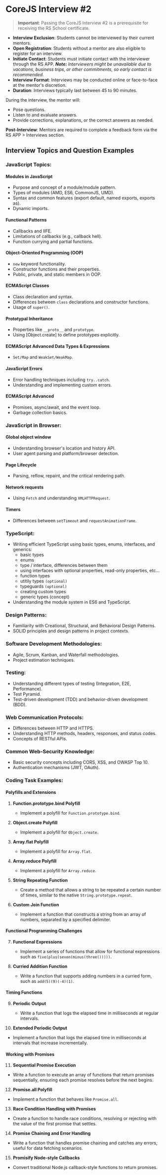 # CoreJS Interview #2

> **Important**: Passing the CoreJS Interview #2 is a prerequisite for receiving the RS School certificate.

- **Interview Exclusion**: Students cannot be interviewed by their current mentors.
- **Open Registration**: Students without a mentor are also eligible to register for an interview.
- **Initiate Contact**: Students must initiate contact with the interviewer through the RS APP. _**Note:** Interviewers might be unavailable due to vacations, business trips, or other commitments, so early contact is recommended._
- **Interview Format**: Interviews may be conducted online or face-to-face at the mentor's discretion.
- **Duration**: Interviews typically last between 45 to 90 minutes.

During the interview, the mentor will:

- Pose questions.
- Listen to and evaluate answers.
- Provide corrections, explanations, or the correct answers as needed.

**Post-Interview**: Mentors are required to complete a feedback form via the RS APP > Interviews section.

## Interview Topics and Question Examples

### JavaScript Topics:

#### **Modules in JavaScript**

- Purpose and concept of a module/module pattern.
- Types of modules (AMD, ES6, CommonJS, UMD).
- Syntax and common features (export default, named exports, exports as).
- Dynamic imports.

#### **Functional Patterns**

- Callbacks and IIFE.
- Limitations of callbacks (e.g., callback hell).
- Function currying and partial functions.

#### **Object-Oriented Programming (OOP)**

- `new` keyword functionality.
- Constructor functions and their properties.
- Public, private, and static members in OOP.

#### **ECMAScript Classes**

- Class declaration and syntax.
- Differences between `class` declarations and constructor functions.
- Usage of `super()`.

#### **Prototypal Inheritance**

- Properties like `__proto__` and `prototype`.
- Using [Object.create] to define prototypes explicitly.

#### **ECMAScript Advanced Data Types & Expressions**

- `Set/Map` and `WeakSet/WeakMap`.

#### **JavaScript Errors**

- Error handling techniques including `try..catch`.
- Understanding and implementing custom errors.

#### **ECMAScript Advanced**

- Promises, async/await, and the event loop.
- Garbage collection basics.

### JavaScript in Browser:

#### **Global object window**

- Understanding browser's location and history API.
- User agent parsing and platform/browser detection.

#### **Page Lifecycle**

- Parsing, reflow, repaint, and the critical rendering path.

#### **Network requests**

- Using `Fetch` and understanding `XMLHTTPRequest`.

#### **Timers**

- Differences between `setTimeout` and `requestAnimationFrame`.

### TypeScript:

- Writing efficient TypeScript using basic types, enums, interfaces, and generics:
  - basic types
  - enums
  - type / interface, differences between them
  - using interfaces with optional properties, read-only properties, etc...
  - function types
  - utitily types `(optional)`
  - typeguards `(optional)`
  - creating custom types
  - generic types (concept)
- Understanding the module system in ES6 and TypeScript.

### Design Patterns:

- Familiarity with Creational, Structural, and Behavioral Design Patterns.
- SOLID principles and design patterns in project contexts.

### Software Development Methodologies:

- Agile, Scrum, Kanban, and Waterfall methodologies.
- Project estimation techniques.

### Testing:

- Understanding different types of testing (Integration, E2E, Performance).
- Test Pyramid.
- Test-driven development (TDD) and behavior-driven development (BDD).

### Web Communication Protocols:

- Differences between HTTP and HTTPS.
- Understanding HTTP methods, headers, responses, and status codes.
- Concepts of RESTful APIs.

### Common Web-Security Knowledge:

- Basic security concepts including CORS, XSS, and OWASP Top 10.
- Authentication mechanisms (JWT, OAuth).

### Coding Task Examples:

#### **Polyfills and Extensions**

1. **Function.prototype.bind Polyfill**

   - Implement a polyfill for `Function.prototype.bind`.

2. **Object.create Polyfill**

   - Implement a polyfill for `Object.create`.

3. **Array.flat Polyfill**

   - Implement a polyfill for `Array.flat`.

4. **Array.reduce Polyfill**

   - Implement a polyfill for `Array.reduce`.

5. **String Repeating Function**

   - Create a method that allows a string to be repeated a certain number of times, similar to the native `String.prototype.repeat`.

6. **Custom Join Function**
   - Implement a function that constructs a string from an array of numbers, separated by a specified delimiter.

#### **Functional Programming Challenges**

7. **Functional Expressions**

   - Implement a series of functions that allow for functional expressions such as `five(plus(seven(minus(three()))))`.

8. **Curried Addition Function**

   - Write a function that supports adding numbers in a curried form, such as `add(5)(9)(-4)(1)`.

#### **Timing Functions**

9. **Periodic Output**

   - Write a function that logs the elapsed time in milliseconds at regular intervals.

10. **Extended Periodic Output**

- Implement a function that logs the elapsed time in milliseconds at intervals that increase incrementally.

#### **Working with Promises**

11. **Sequential Promise Execution**

- Write a function to execute an array of functions that return promises sequentially, ensuring each promise resolves before the next begins.

12. **Promise.all Polyfill**

- Implement a function that behaves like `Promise.all`.

13. **Race Condition Handling with Promises**

- Create a function to handle race conditions, resolving or rejecting with the value of the first promise that settles.

14. **Promise Chaining and Error Handling**

- Write a function that handles promise chaining and catches any errors, useful for data fetching scenarios.

15. **Promisify Node-style Callbacks**

- Convert traditional Node.js callback-style functions to return promises.
